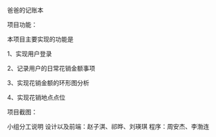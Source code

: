 

爸爸的记账本



项目功能：

本项目主要实现的功能是

1、实现用户登录

2、记录用户的日常花销金额事项

3、实现花销金额的环形图分析

4、实现花销地点点位



项目截图：







小组分工说明
设计以及前端：赵子淇、祁晔、刘瑛琪
程序：周安杰、李渤连
